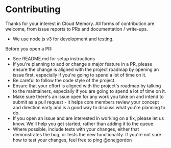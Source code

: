 # Contributing

Thanks for your interest in Cloud Memory. All forms of contribution are
welcome, from issue reports to PRs and documentation / write-ups.

* We use node.js v3 for development and testing.

Before you open a PR:

* See README.md for setup instructions
* If you're planning to add or change a major feature in a PR, please ensure
the change is aligned with the project roadmap by opening an issue first,
especially if you're going to spend a lot of time on it.
* Be careful to follow the code style of the project.
* Ensure that your effort is aligned with the project's roadmap by talking to
the maintainers, especially if you are going to spend a lot of time on it.
* Make sure there's an issue open for any work you take on and intend to submit
as a pull request - it helps core members review your concept and direction
early and is a good way to discuss what you're planning to do.
* If you open an issue and are interested in working on a fix, please let us
know. We'll help you get started, rather than adding it to the queue.
* Where possible, include tests with your changes, either that demonstrates the
bug, or tests the new functionality. If you're not sure how to test your
changes, feel free to ping @onejgordon
